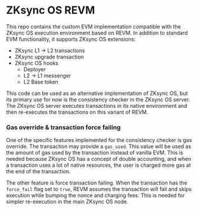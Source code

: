 # ZKsync OS REVM

This repo contains the custom EVM implementation compatible with the ZKsync OS execution environment based on REVM. In addition to standard EVM functionality, it supports ZKsync OS extensions:
- ZKsync L1 -> L2 transactions
- ZKsync upgrade transaction
- ZKsync OS hooks
    - Deployer
    - L2 -> L1 messenger
    - L2 Base token

This code can be used as an alternative implementation of ZKsync OS, but its primary use for now is the consistency checker in the ZKsync OS server. The ZKsync OS server executes transactions in its native environment and then re-executes the transactions on this variant of REVM.

### Gas override & transaction force failing 

One of the specific features implemented for the consistency checker is gas override. The transaction may provide a `gas_used`. This value will be used as the amount of gas used by the transaction instead of vanilla EVM. This is needed because ZKsync OS has a concept of double accounting, and when a transaction uses a lot of native resources, the user is charged more gas at the end of the transaction. 

The other feature is force transaction failing. When the transaction has the `force_fail` flag set to `true`, REVM assumes the transaction will fail and skips execution while bumping the nonce and charging fees. This is needed for simpler re-execution in the main ZKsync OS node.
